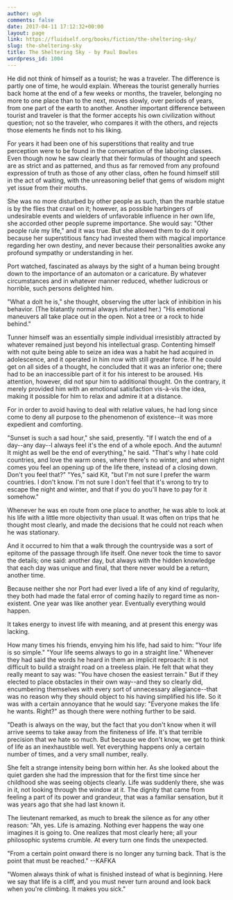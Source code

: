 ```yaml
---
author: ugh
comments: false
date: 2017-04-11 17:12:32+00:00
layout: page
link: https://fluidself.org/books/fiction/the-sheltering-sky/
slug: the-sheltering-sky
title: The Sheltering Sky - by Paul Bowles
wordpress_id: 1004
---
```


He did not think of himself as a tourist; he was a traveler. The difference is partly one of time, he would explain. Whereas the tourist generally hurries back home at the end of a few weeks or months, the traveler, belonging no more to one place than to the next, moves slowly, over periods of years, from one part of the earth to another. Another important difference between tourist and traveler is that the former accepts his own civilization without question; not so the traveler, who compares it with the others, and rejects those elements he finds not to his liking.
 
For years it had been one of his superstitions that reality and true perception were to be found in the conversation of the laboring classes. Even though now he saw clearly that their formulas of thought and speech are as strict and as patterned, and thus as far removed from any profound expression of truth as those of any other class, often he found himself still in the act of waiting, with the unreasoning belief that gems of wisdom might yet issue from their mouths.
 
She was no more disturbed by other people as such, than the marble statue is by the flies that crawl on it; however, as possible harbingers of undesirable events and wielders of unfavorable influence in her own life, she accorded other people supreme importance. She would say: "Other people rule my life," and it was true. But she allowed them to do it only because her superstitious fancy had invested them with magical importance regarding her own destiny, and never because their personalities awoke any profound sympathy or understanding in her.
 
Port watched, fascinated as always by the sight of a human being brought down to the importance of an automaton or a caricature. By whatever circumstances and in whatever manner reduced, whether ludicrous or horrible, such persons delighted him.
 
"What a dolt he is," she thought, observing the utter lack of inhibition in his behavior. (The blatantly normal always infuriated her.) "His emotional maneuvers all take place out in the open. Not a tree or a rock to hide behind."
 
Tunner himself was an essentially simple individual irresistibly attracted by whatever remained just beyond his intellectual grasp. Contenting himself with not quite being able to seize an idea was a habit he had acquired in adolescence, and it operated in him now with still greater force. If he could get on all sides of a thought, he concluded that it was an inferior one; there had to be an inaccessible part of it for his interest to be aroused. His attention, however, did not spur him to additional thought. On the contrary, it merely provided him with an emotional satisfaction vis-à-vis the idea, making it possible for him to relax and admire it at a distance.
 
For in order to avoid having to deal with relative values, he had long since come to deny all purpose to the phenomenon of existence--it was more expedient and comforting.
 
"Sunset is such a sad hour," she said, presently. "If I watch the end of a day--any day--I always feel it's the end of a whole epoch. And the autumn! It might as well be the end of everything," he said. "That's why I hate cold countries, and love the warm ones, where there's no winter, and when night comes you feel an opening up of the life there, instead of a closing down. Don't you feel that?" "Yes," said Kit, "but I'm not sure I prefer the warm countries. I don't know. I'm not sure I don't feel that it's wrong to try to escape the night and winter, and that if you do you'll have to pay for it somehow."
 
Whenever he was en route from one place to another, he was able to look at his life with a little more objectivity than usual. It was often on trips that he thought most clearly, and made the decisions that he could not reach when he was stationary.
 
And it occurred to him that a walk through the countryside was a sort of epitome of the passage through life itself. One never took the time to savor the details; one said: another day, but always with the hidden knowledge that each day was unique and final, that there never would be a return, another time.
 
Because neither she nor Port had ever lived a life of any kind of regularity, they both had made the fatal error of coming hazily to regard time as non-existent. One year was like another year. Eventually everything would happen.
 
It takes energy to invest life with meaning, and at present this energy was lacking.
 
How many times his friends, envying him his life, had said to him: "Your life is so simple." "Your life seems always to go in a straight line." Whenever they had said the words he heard in them an implicit reproach: it is not difficult to build a straight road on a treeless plain. He felt that what they really meant to say was: "You have chosen the easiest terrain." But if they elected to place obstacles in their own way--and they so clearly did, encumbering themselves with every sort of unnecessary allegiance--that was no reason why they should object to his having simplified his life. So it was with a certain annoyance that he would say: "Everyone makes the life he wants. Right?" as though there were nothing further to be said.
 
"Death is always on the way, but the fact that you don't know when it will arrive seems to take away from the finiteness of life. It's that terrible precision that we hate so much. But because we don't know, we get to think of life as an inexhaustible well. Yet everything happens only a certain number of times, and a very small number, really.
 
She felt a strange intensity being born within her. As she looked about the quiet garden she had the impression that for the first time since her childhood she was seeing objects clearly. Life was suddenly there, she was in it, not looking through the window at it. The dignity that came from feeling a part of its power and grandeur, that was a familiar sensation, but it was years ago that she had last known it.
 
The lieutenant remarked, as much to break the silence as for any other reason: "Ah, yes. Life is amazing. Nothing ever happens the way one imagines it is going to. One realizes that most clearly here; all your philosophic systems crumble. At every turn one finds the unexpected.
 
"From a certain point onward there is no longer any turning back. That is the point that must be reached."
--KAFKA
 
"Women always think of what is finished instead of what is beginning. Here we say that life is a cliff, and you must never turn around and look back when you're climbing. It makes you sick."
